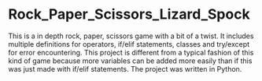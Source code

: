 # Rock_Paper_Scissors_Lizard_Spock
This is a in depth rock, paper, scissors game with a bit of a twist. It includes multiple definitions for operators, if/elif statements, classes and try/except for error encountering. This project is different from a typical fashion of this kind of game because more variables can be added more easily than if this was just made with if/elif statements. The project was written in Python.
